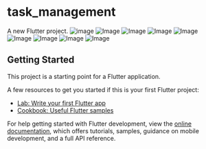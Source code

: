 # task_management

A new Flutter project.
![image](https://github.com/user-attachments/assets/8af4c3bc-f2e4-4285-85ed-d2c996710c14)
![Image](https://github.com/user-attachments/assets/0b941fab-91ef-47ef-856e-355d5ea4428b)
![Image](https://github.com/user-attachments/assets/4923907a-10c4-4357-b7a1-95057cfd3e49)
![Image](https://github.com/user-attachments/assets/499728eb-31bf-4bd7-872e-5fd26cd36dea)
![Image](https://github.com/user-attachments/assets/0a777cef-659f-487d-a9f1-9342d67fe35d)
![Image](https://github.com/user-attachments/assets/fb4a2b0c-0ffb-4260-846f-7b73a49237dd)
![Image](https://github.com/user-attachments/assets/9deb9e34-c4ea-41e7-8f73-e1b24c09442d)
![Image](https://github.com/user-attachments/assets/008e61bf-1cfd-44df-b77c-516d87fa0e7c)
![Image](https://github.com/user-attachments/assets/293353b5-ecaa-48c3-9c79-ec4e9dbd45fa)
## Getting Started

This project is a starting point for a Flutter application.

A few resources to get you started if this is your first Flutter project:

- [Lab: Write your first Flutter app](https://docs.flutter.dev/get-started/codelab)
- [Cookbook: Useful Flutter samples](https://docs.flutter.dev/cookbook)

For help getting started with Flutter development, view the
[online documentation](https://docs.flutter.dev/), which offers tutorials,
samples, guidance on mobile development, and a full API reference.
